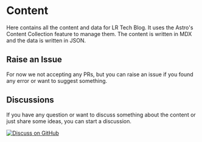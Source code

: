 # Content
Here contains all the content and data for LR Tech Blog. It uses the Astro's Content Collection feature to manage them.
The content is written in MDX and the data is written in JSON.

## Raise an Issue
For now we not accepting any PRs, but you can raise an issue if you found any error or want to suggest something.

## Discussions
If you have any question or want to discuss something about the content or just share some ideas, you can start a discussion.

[![Discuss on GitHub](https://img.shields.io/badge/Discussions-GitHub-333333?logo=github)](https://github.com/LR-Tech-Blog/content/discussions)